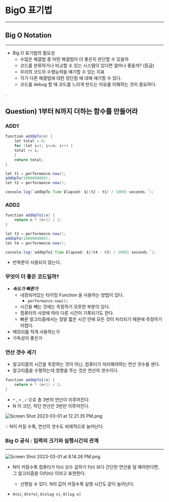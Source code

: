 # BigO 표기법

---


## Big O Notation

---

- Big O 표기법의 필요성
    - 수많은 해결법 중 어떤 해결법이 더 좋은지 판단할 수 있을까
    - 코드를 분류하거나 비교할 수 있는 시스템이 있다면 얼마나 좋을까? (등급)
    - 우리의 코드의 수행능력을 얘기할 수 있는 지표
    - 각기 다른 해결법에 대한 장단점 에 대해 얘기할 수 있다.
    - 코드를 debug 할 때 코드를 느리게 만드는 이유를 이해하는 것이 중요하다.

.

## Question) 1부터 N까지 더하는 함수를 만들어라

### ADD1

```java
function addUpTo(n) {
    let total = 0;
    for (let i=1; i<=n; i++) {
    total += i;
    }
    return total;
}

let t1 = performance.now();
addUpTo(1000000000);
let t2 = performance.now();

console.log(`addUpTo Time Elapsed: ${(t2 - t1) / 1000} seconds.`);
```

### ADD2

```java
function addUpTo1(n) {
    return n * (n+1) / 2;
}

let t3 = performance.now();
addUpTo(1000000000);
let t4 = performance.now();

console.log(`addUpTo1 Time Elapsed: ${(t4 - t3) / 1000} seconds.`);
```

- 반복문이 사용되지 않는다.

### 무엇이 더 좋은 코드일까?

- ***속도가 빠른가***
    - 내장되어있는 타이밍 Function 을 사용하는 방법이 있다.
        - `performance.now();`
    - 시간을 빼는 것에는 측정하기 모호한 부분이 있다.
    - 컴퓨터의 사양에 따라 다른 시간이 기록되기도 한다.
    - 빠른 알고리즘에서는 정말 짧은 시간 안에 모든 것이 처리되기 때문에 측정하기 어렵다.
- 메모리를 적게 사용하는가
- 가독성이 좋은가

### 연산 갯수 세기

- 알고리즘의 시간을 측정하는 것이 아닌, 컴퓨터가 처리해야하는 연산 갯수를 센다.
- 알고리즘을 수행하는데 영향을 주는 것은 연산의 갯수이다.

```java
function addUpTo1(n) {
    return n * (n+1) / 2;
}
```

- `*` , `+` , `/` 으로 총 3번의 연산이 이루어진다.
- N 이 크던, 작던 연산은 3번만 이루어진다.

![Screen Shot 2023-03-01 at 12.21.35 PM.png](https://s3-us-west-2.amazonaws.com/secure.notion-static.com/8b71cb17-4cc0-4063-872c-08f14ddd69af/Screen_Shot_2023-03-01_at_12.21.35_PM.png)

<aside>
💡 N이 커질 수록, 연산의 갯수도 비례적으로 늘어난다.

</aside>

### Big O 공식 : 입력의 크기와 실행시간의 관계

---

![Screen Shot 2023-03-01 at 8.14.26 PM.png](https://s3-us-west-2.amazonaws.com/secure.notion-static.com/d97ff326-3f19-4dd5-a473-0ac7ff1f0b05/Screen_Shot_2023-03-01_at_8.14.26_PM.png)

- N이 커질수록 컴퓨터가 f(n) 상수 곱하기 f(n) 보다 간단한 연산을 덜 해야한다면, 그 알고리즘을 O(f(n)) 이라고 표현한다.
    - 선형일 수 있다. N의 값이 커질수록 실행 시간도 같이 늘어난다.

- `O(n)`, `O(n*n)`, `O(nlog n)`, `O(log n)`